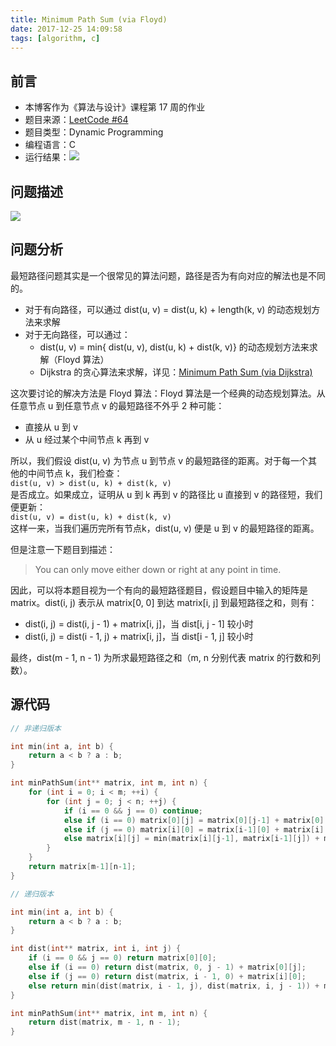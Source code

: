 ```yaml
---
title: Minimum Path Sum (via Floyd)
date: 2017-12-25 14:09:58
tags: [algorithm, c]
---
```


## 前言

- 本博客作为《算法与设计》课程第 17 周的作业
- 题目来源：[LeetCode #64](https://leetcode.com/problems/minimum-path-sum)
- 题目类型：Dynamic Programming
- 编程语言：C
- 运行结果：![](images/result.png)

## 问题描述

![](images/description.png)

## 问题分析

最短路径问题其实是一个很常见的算法问题，路径是否为有向对应的解法也是不同的。
  + 对于有向路径，可以通过 dist(u, v) = dist(u, k) + length(k, v) 的动态规划方法来求解
  + 对于无向路径，可以通过：
    + dist(u, v) = min{ dist(u, v), dist(u, k) + dist(k, v)} 的动态规划方法来求解（Floyd 算法）
    + Dijkstra 的贪心算法来求解，详见：[Minimum Path Sum (via Dijkstra)](https://painterdrown.github.io/algorithm/minimum-path-sum-via-dijkstra)

这次要讨论的解决方法是 Floyd 算法：Floyd 算法是一个经典的动态规划算法。从任意节点 u 到任意节点 v 的最短路径不外乎 2 种可能：
  + 直接从 u 到 v
  + 从 u 经过某个中间节点 k 再到 v

所以，我们假设 dist(u, v) 为节点 u 到节点 v 的最短路径的距离。对于每一个其他的中间节点 k，我们检查：<br/>
`dist(u, v) > dist(u, k) + dist(k, v)`<br/>
是否成立。如果成立，证明从 u 到 k 再到 v 的路径比 u 直接到 v 的路径短，我们便更新：<br/>
`dist(u, v) = dist(u, k) + dist(k, v)`<br/>
这样一来，当我们遍历完所有节点k，dist(u, v) 便是 u 到 v 的最短路径的距离。

但是注意一下题目到描述：
> You can only move either down or right at any point in time.

因此，可以将本题目视为一个有向的最短路径题目，假设题目中输入的矩阵是 matrix。dist(i, j) 表示从 matrix[0, 0] 到达 matrix[i, j] 到最短路径之和，则有：
  + dist(i, j) = dist(i, j - 1) + matrix[i, j]，当 dist[i, j - 1] 较小时
  + dist(i, j) = dist(i - 1, j) + matrix[i, j]，当 dist[i - 1, j] 较小时

最终，dist(m - 1, n - 1) 为所求最短路径之和（m, n 分别代表 matrix 的行数和列数）。

## 源代码

```C
// 非递归版本

int min(int a, int b) {
    return a < b ? a : b;
}

int minPathSum(int** matrix, int m, int n) {
    for (int i = 0; i < m; ++i) {
        for (int j = 0; j < n; ++j) {
            if (i == 0 && j == 0) continue;
            else if (i == 0) matrix[0][j] = matrix[0][j-1] + matrix[0][j];
            else if (j == 0) matrix[i][0] = matrix[i-1][0] + matrix[i][0];
            else matrix[i][j] = min(matrix[i][j-1], matrix[i-1][j]) + matrix[i][j];
        }
    }
    return matrix[m-1][n-1];
}
```

```C
// 递归版本

int min(int a, int b) {
    return a < b ? a : b;
}

int dist(int** matrix, int i, int j) {
    if (i == 0 && j == 0) return matrix[0][0];
    else if (i == 0) return dist(matrix, 0, j - 1) + matrix[0][j];
    else if (j == 0) return dist(matrix, i - 1, 0) + matrix[i][0];
    else return min(dist(matrix, i - 1, j), dist(matrix, i, j - 1)) + matrix[i][j];
}

int minPathSum(int** matrix, int m, int n) {
    return dist(matrix, m - 1, n - 1);
}
```